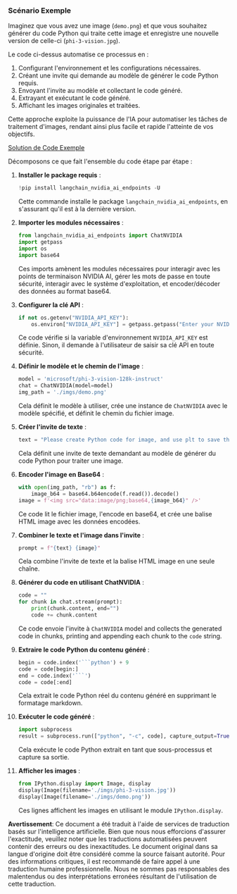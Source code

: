 ### Scénario Exemple

Imaginez que vous avez une image (`demo.png`) et que vous souhaitez générer du code Python qui traite cette image et enregistre une nouvelle version de celle-ci (`phi-3-vision.jpg`).

Le code ci-dessus automatise ce processus en :

1. Configurant l'environnement et les configurations nécessaires.
2. Créant une invite qui demande au modèle de générer le code Python requis.
3. Envoyant l'invite au modèle et collectant le code généré.
4. Extrayant et exécutant le code généré.
5. Affichant les images originales et traitées.

Cette approche exploite la puissance de l'IA pour automatiser les tâches de traitement d'images, rendant ainsi plus facile et rapide l'atteinte de vos objectifs.

[Solution de Code Exemple](../../../../code/06.E2E/E2E_Nvidia_NIM_Phi3_Vision.ipynb)

Décomposons ce que fait l'ensemble du code étape par étape :

1. **Installer le package requis** :
    ```python
    !pip install langchain_nvidia_ai_endpoints -U
    ```
    Cette commande installe le package `langchain_nvidia_ai_endpoints`, en s'assurant qu'il est à la dernière version.

2. **Importer les modules nécessaires** :
    ```python
    from langchain_nvidia_ai_endpoints import ChatNVIDIA
    import getpass
    import os
    import base64
    ```
    Ces imports amènent les modules nécessaires pour interagir avec les points de terminaison NVIDIA AI, gérer les mots de passe en toute sécurité, interagir avec le système d'exploitation, et encoder/décoder des données au format base64.

3. **Configurer la clé API** :
    ```python
    if not os.getenv("NVIDIA_API_KEY"):
        os.environ["NVIDIA_API_KEY"] = getpass.getpass("Enter your NVIDIA API key: ")
    ```
    Ce code vérifie si la variable d'environnement `NVIDIA_API_KEY` est définie. Sinon, il demande à l'utilisateur de saisir sa clé API en toute sécurité.

4. **Définir le modèle et le chemin de l'image** :
    ```python
    model = 'microsoft/phi-3-vision-128k-instruct'
    chat = ChatNVIDIA(model=model)
    img_path = './imgs/demo.png'
    ```
    Cela définit le modèle à utiliser, crée une instance de `ChatNVIDIA` avec le modèle spécifié, et définit le chemin du fichier image.

5. **Créer l'invite de texte** :
    ```python
    text = "Please create Python code for image, and use plt to save the new picture under imgs/ and name it phi-3-vision.jpg."
    ```
    Cela définit une invite de texte demandant au modèle de générer du code Python pour traiter une image.

6. **Encoder l'image en Base64** :
    ```python
    with open(img_path, "rb") as f:
        image_b64 = base64.b64encode(f.read()).decode()
    image = f'<img src="data:image/png;base64,{image_b64}" />'
    ```
    Ce code lit le fichier image, l'encode en base64, et crée une balise HTML image avec les données encodées.

7. **Combiner le texte et l'image dans l'invite** :
    ```python
    prompt = f"{text} {image}"
    ```
    Cela combine l'invite de texte et la balise HTML image en une seule chaîne.

8. **Générer du code en utilisant ChatNVIDIA** :
    ```python
    code = ""
    for chunk in chat.stream(prompt):
        print(chunk.content, end="")
        code += chunk.content
    ```
    Ce code envoie l'invite à `ChatNVIDIA` model and collects the generated code in chunks, printing and appending each chunk to the `code` string.

9. **Extraire le code Python du contenu généré** :
    ```python
    begin = code.index('```python') + 9
    code = code[begin:]
    end = code.index('```')
    code = code[:end]
    ```
    Cela extrait le code Python réel du contenu généré en supprimant le formatage markdown.

10. **Exécuter le code généré** :
    ```python
    import subprocess
    result = subprocess.run(["python", "-c", code], capture_output=True)
    ```
    Cela exécute le code Python extrait en tant que sous-processus et capture sa sortie.

11. **Afficher les images** :
    ```python
    from IPython.display import Image, display
    display(Image(filename='./imgs/phi-3-vision.jpg'))
    display(Image(filename='./imgs/demo.png'))
    ```
    Ces lignes affichent les images en utilisant le module `IPython.display`.

**Avertissement**:
Ce document a été traduit à l'aide de services de traduction basés sur l'intelligence artificielle. Bien que nous nous efforcions d'assurer l'exactitude, veuillez noter que les traductions automatisées peuvent contenir des erreurs ou des inexactitudes. Le document original dans sa langue d'origine doit être considéré comme la source faisant autorité. Pour des informations critiques, il est recommandé de faire appel à une traduction humaine professionnelle. Nous ne sommes pas responsables des malentendus ou des interprétations erronées résultant de l'utilisation de cette traduction.